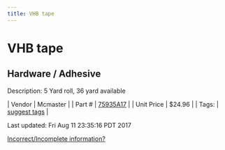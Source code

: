 ```yaml
---
title: VHB tape
---
```


# VHB tape
## Hardware / Adhesive
Description: 	5 Yard roll, 36 yard available 

| Vendor | Mcmaster | 
| Part # | [75935A17](https://www.mcmaster.com/#75935A17) | 
| Unit Price | $24.96 | 
| Tags: | [suggest tags](https://docs.google.com/forms/d/e/1FAIpQLSeWyY8v3RgOty-MyWmh9U0iivNYN_molChYyS-0U-o-kOAv_g/viewform) | 

Last updated: Fri Aug 11 23:35:16 PDT 2017

 [Incorrect/Incomplete information?](https://docs.google.com/forms/d/e/1FAIpQLSeWyY8v3RgOty-MyWmh9U0iivNYN_molChYyS-0U-o-kOAv_g/viewform)